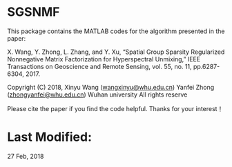 # SGSNMF

This package contains the MATLAB codes for the algorithm presented in the paper:

X. Wang, Y. Zhong, L. Zhang, and Y. Xu, “Spatial Group Sparsity Regularized Nonnegative Matrix Factorization for Hyperspectral Unmixing,” IEEE Transactions on Geoscience and Remote Sensing, vol. 55, no. 11, pp.6287-6304, 2017.

Copyright (C) 2018, Xinyu Wang (wangxinyu@whu.edu.cn)
                    Yanfei Zhong (zhongyanfei@whu.edu.cn)
                    Wuhan university
                    All rights reserve

Please cite the paper if you find the code helpful. Thanks for your interest！

# Last Modified:
27 Feb, 2018
